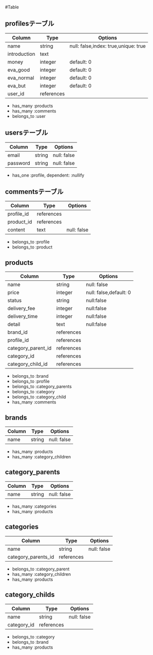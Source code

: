 #Table

## profilesテーブル

|Column|Type|Options|
|------|----|-------|
|name|string|null: false,index: true,unique: true|
|introduction|text||
|money|integer|default: 0|
|eva_good|integer|default: 0|
|eva_normal|integer|default: 0|
|eva_but|integer|default: 0|
|user_id|references||

- has_many :products
- has_many :comments
- belongs_to :user

## usersテーブル

|Column|Type|Options|
|------|----|-------|
|email|string|null: false|
|password|string|null: false|

- has_one :profile, dependent: :nullify

## commentsテーブル

|Column|Type|Options|
|------|----|-------|
|profile_id|references||
|product_id|references||
|content|text|null: false|

- belongs_to :profile
- belongs_to :product


## products
|Column|Type|Options|
|------|----|-------|
|name|string|null: false|
|price|integer|null: false,default: 0|
|status|string|null:false|
|delivery_fee|integer|null:false|
|delivery_time|integer|null:false|
|detail|text|null:false|
|brand_id|references||
|profile_id|references||
|category_parent_id|references||
|category_id|references||
|category_child_id|references||
- belongs_to :brand
- belongs_to :profile
- belongs_to :category_parents
- belongs_to :category
- belongs_to :category_child
- has_many :comments


## brands
|Column|Type|Options|
|------|----|-------|
|name|string|null: false|
- has_many :products
- has_many :category_children

## category_parents
|Column|Type|Options|
|------|----|-------|
|name|string|null: false|
- has_many :categories
- has_many :products

## categories
|Column|Type|Options|
|------|----|-------|
|name|string|null: false|
|category_parents_id|references||
- belongs_to :category_parent
- has_many :category_children
- has_many :products

## category_childs
|Column|Type|Options|
|------|----|-------|
|name|string|null: false|
|category_id|references||
- belongs_to :category
- belongs_to :brand
- has_many :products

